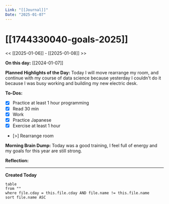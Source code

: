 ```yaml
---
Link: "[[Journal]]"
Date: "2025-01-07"
---
```

# [[1744330040-goals-2025]]

<< [[2025-01-06]] - [[2025-01-08]] >>

**On this day:** [[2024-01-07]]

**Planned Highlights of the Day:**
Today I will move rearrange my room, and continue with my course of data science because yesterday I couldn't do it because I was busy working and building my new electric desk.

**To-Dos:**
- [x] Practice at least 1 hour programming
- [x] Read 30 min
- [x] Work
- [x] Practice Japanese
- [x] Exercise at least 1 hour
- [>] Rearrange room

**Morning Brain Dump:**
Today was a good training, I feel full of energy and my goals for this year are still strong.

**Reflection:**


---
**Created Today**
```dataview
table
from ""
where file.cday = this.file.cday AND file.name != this.file.name
sort file.name ASC
```
